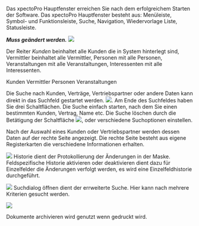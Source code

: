 Das xpectoPro Hauptfenster erreichen Sie nach dem erfolgreichem Starten der Software. 
Das xpectoPro Hauptfenster besteht aus: Menüleiste, Symbol- und Funktionsleiste, Suche, Navigation, Wiedervorlage Liste, Statusleiste.

***Muss geändert werden.***
![](http://xpecto.github.io/docs/img/img_1429103385080.png)

Der Reiter *Kunden* beinhaltet alle Kunden die in System hinterlegt sind, Vermittler beinhaltet alle Vermittler, Personen mit alle Personen, Veranstaltungen mit alle Veranstaltungen, Interessenten mit alle Interessenten.

Kunden
Vermittler
Personen
Veranstaltungen

Die Suche nach Kunden, Verträge, Vertriebspartner oder andere Daten kann direkt in das Suchfeld gestartet werden. ![](http://xpecto.github.io/docs/img/img_1425898635719.png). Am Ende des Suchfeldes haben Sie drei Schaltflächen. Die Suche einfach starten, nach dem Sie einen bestimmten Kunden, Vertrag, Name etc. Die Suche löschen durch die Betätigung der Schaltfläche ![](http://xpecto.github.io/docs/img/img_1429098613885.png), oder verschiedene Suchoptionen einstellen.

Nach der Auswahl eines Kunden oder Vertriebspartner werden dessen Daten auf der rechte Seite angezeigt.
Die rechte Seite besteht aus eigene Registerkarten die verschiedene Informationen erhalten.

![](http://xpecto.github.io/docs/img/img_1425902226633.png) Historie dient der Protokollierung der Änderungen in der Maske.
Feldspezifische Historie aktivieren oder deaktivieren dient dazu für Einzelfelder die Änderungen verfolgt werden, es wird eine Einzelfeldhistorie durchgeführt.

![](http://xpecto.github.io/docs/img/img_1425904888810.png) Suchdialog öffnen dient der errweiterte Suche. Hier kann nach mehrere Kriterien gesucht werden.

![](http://xpecto.github.io/docs/img/img_1425898083616.png)

Dokumente archivieren wird genutzt wenn gedruckt wird. 